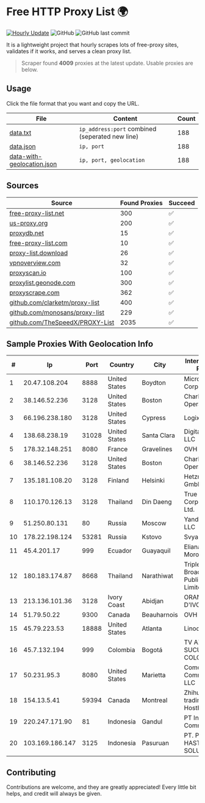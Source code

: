 
# Free HTTP Proxy List 🌍

[![Hourly Update](https://github.com/mertguvencli/http-proxy-list/actions/workflows/main.yml/badge.svg?branch=main)](https://github.com/mertguvencli/http-proxy-list/actions/workflows/main.yml)
![GitHub](https://img.shields.io/github/license/mertguvencli/http-proxy-list)
![GitHub last commit](https://img.shields.io/github/last-commit/mertguvencli/http-proxy-list)

It is a lightweight project that hourly scrapes lots of free-proxy sites, validates if it works, and serves a clean proxy list.


> Scraper found **4009** proxies at the latest update. Usable proxies are below.

## Usage

Click the file format that you want and copy the URL.


|File|Content|Count|
|----|-------|-----|
|[data.txt](https://raw.githubusercontent.com/mertguvencli/http-proxy-list/main/proxy-list/data.txt)|`ip_address:port` combined (seperated new line)|188|
|[data.json](https://raw.githubusercontent.com/mertguvencli/http-proxy-list/main/proxy-list/data.json)|`ip, port`|188|
|[data-with-geolocation.json](https://raw.githubusercontent.com/mertguvencli/http-proxy-list/main/proxy-list/data-with-geolocation.json)|`ip, port, geolocation`|188|

## Sources

|Source|Found Proxies|Succeed|
|------|-------------|-------|
|[free-proxy-list.net](https://free-proxy-list.net)|300|✅|
|[us-proxy.org](https://www.us-proxy.org)|200|✅|
|[proxydb.net](http://proxydb.net)|15|✅|
|[free-proxy-list.com](https://free-proxy-list.com/?page=&port=&type%5B%5D=http&type%5B%5D=https&up_time=0&search=Search)|10|✅|
|[proxy-list.download](https://www.proxy-list.download/HTTP)|26|✅|
|[vpnoverview.com](https://vpnoverview.com/privacy/anonymous-browsing/free-proxy-servers)|32|✅|
|[proxyscan.io](https://www.proxyscan.io)|100|✅|
|[proxylist.geonode.com](https://proxylist.geonode.com/api/proxy-list?limit=300&page=1&sort_by=lastChecked&sort_type=desc&protocols=http,https)|300|✅|
|[proxyscrape.com](https://api.proxyscrape.com/v2/?request=displayproxies&protocol=http&timeout=10000&country=all&ssl=all&anonymity=all)|362|✅|
|[github.com/clarketm/proxy-list](https://raw.githubusercontent.com/clarketm/proxy-list/master/proxy-list-raw.txt)|400|✅|
|[github.com/monosans/proxy-list](https://raw.githubusercontent.com/monosans/proxy-list/main/proxies/http.txt)|229|✅|
|[github.com/TheSpeedX/PROXY-List](https://raw.githubusercontent.com/TheSpeedX/PROXY-List/master/http.txt)|2035|✅|


## Sample Proxies With Geolocation Info

|#|Ip|Port|Country|City|Internet Service Provider|
|-|--|----|-------|----|-------------------------|
|1|20.47.108.204|8888|United States|Boydton|Microsoft Corporation|
|2|38.146.52.236|3128|United States|Boston|Charles River Operation|
|3|66.196.238.180|3128|United States|Cypress|Logix|
|4|138.68.238.19|31028|United States|Santa Clara|DigitalOcean, LLC|
|5|178.32.148.251|8080|France|Gravelines|OVH SAS|
|6|38.146.52.236|3128|United States|Boston|Charles River Operation|
|7|135.181.108.20|3128|Finland|Helsinki|Hetzner Online GmbH|
|8|110.170.126.13|3128|Thailand|Din Daeng|True Internet Corporation CO. Ltd.|
|9|51.250.80.131|80|Russia|Moscow|Yandex.Cloud LLC|
|10|178.22.198.124|53281|Russia|Kstovo|Svyazist LLC|
|11|45.4.201.17|999|Ecuador|Guayaquil|Eliana Vanessa Morocho Oña|
|12|180.183.174.87|8668|Thailand|Narathiwat|Triple T Broadband Public Company Limited|
|13|213.136.101.36|3128|Ivory Coast|Abidjan|ORANGE COTE D'IVOIRE|
|14|51.79.50.22|9300|Canada|Beauharnois|OVH SAS|
|15|45.79.223.53|18888|United States|Atlanta|Linode, LLC|
|16|45.7.132.194|999|Colombia|Bogotá|TV AZTECA SUCURSAL COLOMBIA|
|17|50.231.95.3|8080|United States|Marietta|Comcast Cable Communications, LLC|
|18|154.13.5.41|59394|Canada|Montreal|Zhihua Lu trading as HostHub|
|19|220.247.171.90|81|Indonesia|Gandul|PT Indonesia Comnets Plus|
|20|103.169.186.147|3125|Indonesia|Pasuruan|PT. PRATAMA HASTA UTAMA SOLUSINDO|



## Contributing

Contributions are welcome, and they are greatly appreciated! Every
little bit helps, and credit will always be given.

